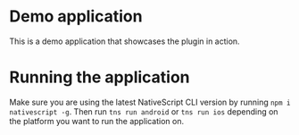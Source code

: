 # Demo application

This is a demo application that showcases the plugin in action.

# Running the application

Make sure you are using the latest NativeScript CLI version by running `npm i nativescript -g`. Then run `tns run android` or `tns run ios` depending on the platform you want to run the application on.
